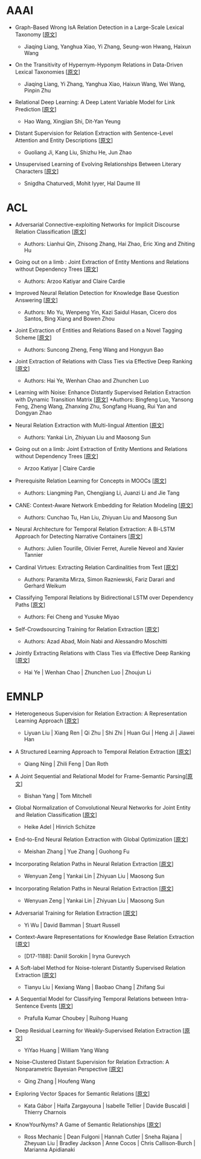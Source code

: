 # AAAI

* Graph-Based Wrong IsA Relation Detection in a Large-Scale Lexical Taxonomy [[原文](http://aaai.org/ocs/index.php/AAAI/AAAI17/paper/view/14268)]
    * Jiaqing Liang, Yanghua Xiao, Yi Zhang, Seung-won Hwang, Haixun Wang

* On the Transitivity of Hypernym-Hyponym Relations in Data-Driven Lexical Taxonomies [[原文](http://aaai.org/ocs/index.php/AAAI/AAAI17/paper/view/14267)]
    * Jiaqing Liang, Yi Zhang, Yanghua Xiao, Haixun Wang, Wei Wang, Pinpin Zhu

* Relational Deep Learning: A Deep Latent Variable Model for Link Prediction [[原文](http://aaai.org/ocs/index.php/AAAI/AAAI17/paper/view/14346)]
    * Hao Wang, Xingjian Shi, Dit-Yan Yeung

* Distant Supervision for Relation Extraction with Sentence-Level Attention and Entity Descriptions [[原文](http://aaai.org/ocs/index.php/AAAI/AAAI17/paper/view/14491)]
    * Guoliang Ji, Kang Liu, Shizhu He, Jun Zhao

* Unsupervised Learning of Evolving Relationships Between Literary Characters [[原文](http://aaai.org/ocs/index.php/AAAI/AAAI17/paper/view/14564)]
    * Snigdha Chaturvedi, Mohit Iyyer, Hal Daume III
    
    
# ACL

* Adversarial Connective-exploiting Networks for Implicit Discourse Relation Classification [[原文](https://www.aclweb.org/anthology/papers/P/P17/P17-1093/)]
    * Authors: Lianhui Qin, Zhisong Zhang, Hai Zhao, Eric Xing and Zhiting Hu

* Going out on a limb : Joint Extraction of Entity Mentions and Relations without Dependency Trees [[原文](https://www.aclweb.org/anthology/papers/P/P17/P17-1085/)]
    * Authors: Arzoo Katiyar and Claire Cardie

* Improved Neural Relation Detection for Knowledge Base Question Answering [[原文](https://www.aclweb.org/anthology/papers/P/P17/P17-1053/)]
    * Authors: Mo Yu, Wenpeng Yin, Kazi Saidul Hasan, Cicero dos Santos, Bing Xiang and Bowen Zhou

* Joint Extraction of Entities and Relations Based on a Novel Tagging Scheme [[原文](https://www.aclweb.org/anthology/papers/P/P17/P17-1113/)]
    * Authors: Suncong Zheng, Feng Wang and Hongyun Bao

* Joint Extraction of Relations with Class Ties via Effective Deep Ranking [[原文](https://arxiv.org/abs/1612.07602)]
    * Authors: Hai Ye, Wenhan Chao and Zhunchen Luo

* Learning with Noise: Enhance Distantly Supervised Relation Extraction with Dynamic Transition Matrix [[原文](https://www.aclweb.org/anthology/papers/P/P17/P17-1040/)]
    *Authors: Bingfeng Luo, Yansong Feng, Zheng Wang, Zhanxing Zhu, Songfang Huang, Rui Yan and Dongyan Zhao

* Neural Relation Extraction with Multi-lingual Attention [[原文](https://www.aclweb.org/anthology/papers/P/P17/P17-1004/)]
    * Authors: Yankai Lin, Zhiyuan Liu and Maosong Sun

* Going out on a limb: Joint Extraction of Entity Mentions and Relations without Dependency Trees [[原文](https://www.aclweb.org/anthology/papers/P/P17/P17-1085/)]
    * Arzoo Katiyar | Claire Cardie

* Prerequisite Relation Learning for Concepts in MOOCs [[原文](https://www.aclweb.org/anthology/papers/P/P17/P17-1133/)]
    * Authors: Liangming Pan, Chengjiang Li, Juanzi Li and Jie Tang

* CANE: Context-Aware Network Embedding for Relation Modeling [[原文](https://www.aclweb.org/anthology/papers/P/P17/P17-1158/)]
    * Authors: Cunchao Tu, Han Liu, Zhiyuan Liu and Maosong Sun

* Neural Architecture for Temporal Relation Extraction: A Bi-LSTM Approach for Detecting Narrative Containers [[原文](https://www.aclweb.org/anthology/papers/P/P17/P17-2035/)]
    * Authors: Julien Tourille, Olivier Ferret, Aurelie Neveol and Xavier Tannier

* Cardinal Virtues: Extracting Relation Cardinalities from Text [[原文](https://www.aclweb.org/anthology/papers/P/P17/P17-2055/)]
    * Authors: Paramita Mirza, Simon Razniewski, Fariz Darari and Gerhard Weikum

* Classifying Temporal Relations by Bidirectional LSTM over Dependency Paths [[原文](https://www.aclweb.org/anthology/papers/P/P17/P17-2001/)]
    * Authors: Fei Cheng and Yusuke Miyao

* Self-Crowdsourcing Training for Relation Extraction [[原文](https://www.aclweb.org/anthology/papers/P/P17/P17-2082/)]
    * Authors: Azad Abad, Moin Nabi and Alessandro Moschitti


* Jointly Extracting Relations with Class Ties via Effective Deep Ranking [[原文](https://www.aclweb.org/anthology/papers/P/P17/P17-1166/)]
    * Hai Ye | Wenhan Chao | Zhunchen Luo | Zhoujun Li

# EMNLP

* Heterogeneous Supervision for Relation Extraction: A Representation Learning Approach [[原文](https://www.aclweb.org/anthology/papers/D/D17/D17-1005/)]
    * Liyuan Liu | Xiang Ren | Qi Zhu | Shi Zhi | Huan Gui | Heng Ji | Jiawei Han

* A Structured Learning Approach to Temporal Relation Extraction [[原文](https://www.aclweb.org/anthology/papers/D/D17/D17-1108/)]
    * Qiang Ning | Zhili Feng | Dan Roth

* A Joint Sequential and Relational Model for Frame-Semantic Parsing[[原文](https://www.aclweb.org/anthology/papers/D/D17/D17-1128/)]
    * Bishan Yang | Tom Mitchell

* Global Normalization of Convolutional Neural Networks for Joint Entity and Relation Classification [[原文](https://www.aclweb.org/anthology/papers/D/D17/D17-1181/)]
    * Heike Adel | Hinrich Schütze

* End-to-End Neural Relation Extraction with Global Optimization [[原文](https://www.aclweb.org/anthology/papers/D/D17/D17-1182/)]
    * Meishan Zhang | Yue Zhang | Guohong Fu

* Incorporating Relation Paths in Neural Relation Extraction [[原文](https://www.aclweb.org/anthology/papers/D/D17/D17-1186/)]
    * Wenyuan Zeng | Yankai Lin | Zhiyuan Liu | Maosong Sun

* Incorporating Relation Paths in Neural Relation Extraction [[原文](https://www.aclweb.org/anthology/papers/D/D17/D17-1186/)]
    * Wenyuan Zeng | Yankai Lin | Zhiyuan Liu | Maosong Sun

* Adversarial Training for Relation Extraction [[原文](https://www.aclweb.org/anthology/papers/D/D17/D17-1187/)]
    * Yi Wu | David Bamman | Stuart Russell

* Context-Aware Representations for Knowledge Base Relation Extraction [[原文](https://www.aclweb.org/anthology/papers/D/D17/D17-1188/)]
    * [D17-1188]: Daniil Sorokin | Iryna Gurevych
    
* A Soft-label Method for Noise-tolerant Distantly Supervised Relation Extraction [[原文](https://www.aclweb.org/anthology/papers/D/D17/D17-1189/)]
    * Tianyu Liu | Kexiang Wang | Baobao Chang | Zhifang Sui

* A Sequential Model for Classifying Temporal Relations between Intra-Sentence Events [[原文](https://www.aclweb.org/anthology/papers/D/D17/D17-1190/)]
    * Prafulla Kumar Choubey | Ruihong Huang

* Deep Residual Learning for Weakly-Supervised Relation Extraction [[原文](https://www.aclweb.org/anthology/papers/D/D17/D17-1191/)]
    * YiYao Huang | William Yang Wang

* Noise-Clustered Distant Supervision for Relation Extraction: A Nonparametric Bayesian Perspective [[原文](https://www.aclweb.org/anthology/papers/D/D17/D17-1192/)]
    * Qing Zhang | Houfeng Wang

* Exploring Vector Spaces for Semantic Relations [[原文](https://www.aclweb.org/anthology/papers/D/D17/D17-1193/)]
    * Kata Gábor | Haifa Zargayouna | Isabelle Tellier | Davide Buscaldi | Thierry Charnois

* KnowYourNyms? A Game of Semantic Relationships [[原文](https://www.aclweb.org/anthology/papers/D/D17/D17-2007/)]
    * Ross Mechanic | Dean Fulgoni | Hannah Cutler | Sneha Rajana | Zheyuan Liu | Bradley Jackson | Anne Cocos | Chris Callison-Burch | Marianna Apidianaki
